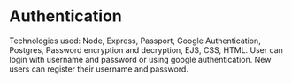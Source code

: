 # Authentication
Technologies used: Node, Express, Passport, Google Authentication, Postgres, Password encryption and decryption, EJS, CSS, HTML.
User can login with username and password or using google authentication.
New users can register their username and password.
